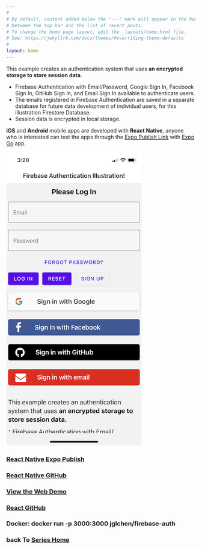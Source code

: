 ```yaml
---
#
# By default, content added below the "---" mark will appear in the home page
# between the top bar and the list of recent posts.
# To change the home page layout, edit the _layouts/home.html file.
# See: https://jekyllrb.com/docs/themes/#overriding-theme-defaults
#
layout: home
---
```


This example creates an authentication system that uses **an encrypted storage to store session data**.
 
- Firebase Authentication with Email/Password, Google Sign In, Facebook Sign In, GitHub Sign In, and Email Sign In available to authenticate users.
- The emails registered in Firebase Authentication are saved in a separate database for future data development of individual users, for this illustration Firestore Database.
- Session data is encrypted in local storage.

**iOS** and **Android** mobile apps are developed with **React Native**, anyone who is interested can test the apps through the [Expo Publish Link](https://exp.host/@jglchen/firebase-auth) with [Expo Go](https://expo.dev/client) app.

![react-native-firebase-auth-screenshot](/images/react-native-firebase-auth-screenshot.png)

### [React Native Expo Publish](https://expo.dev/@jglchen/firebase-auth)
### [React Native GitHub](https://github.com/jglchen/react-native-firebase-auth)
### [View the Web Demo](https://firebase-auth-rust.vercel.app)
### [React GitHub](https://github.com/jglchen/firebase-auth)
### Docker: docker run -p 3000:3000 jglchen/firebase-auth
### back To [Series Home](https://jglchen.github.io/)

